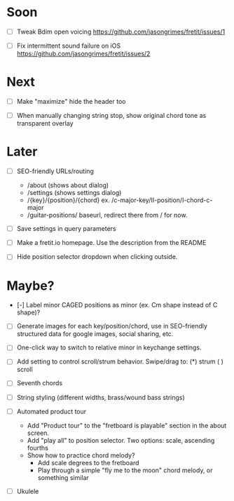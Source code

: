 # Soon

- [ ] Tweak Bdim open voicing https://github.com/jasongrimes/fretit/issues/1

- [ ] Fix intermittent sound failure on iOS https://github.com/jasongrimes/fretit/issues/2

# Next

- [ ] Make "maximize" hide the header too

- [ ] When manually changing string stop, show original chord tone as transparent overlay

# Later

- [ ] SEO-friendly URLs/routing
  - /about (shows about dialog)
  - /settings (shows settings dialog)
  - /{key}/{position}/{chord} ex. /c-major-key/II-position/I-chord-c-major
  - /guitar-positions/ baseurl, redirect there from / for now.

- [ ] Save settings in query parameters

- [ ] Make a fretit.io homepage. Use the description from the README

- [ ] Hide position selector dropdown when clicking outside.

# Maybe?

- [-] Label minor CAGED positions as minor (ex. Cm shape instead of C shape)?
- [ ] Generate images for each key/position/chord, use in SEO-friendly structured data for google images, social sharing, etc.
- [ ] One-click way to switch to relative minor in keychange settings.
- [ ] Add setting to control scroll/strum behavior. Swipe/drag to: (\*) strum ( ) scroll
- [ ] Seventh chords
- [ ] String styling (different widths, brass/wound bass strings)
- [ ] Automated product tour
  - Add "Product tour" to the "fretboard is playable" section in the about screen.
  - Add "play all" to position selector. Two options: scale, ascending fourths
  - Show how to practice chord melody?
    - Add scale degrees to the fretboard
    - Play through a simple "fly me to the moon" chord melody, or something similar
- [ ] Ukulele

